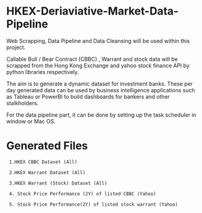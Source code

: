 # HKEX-Deriaviative-Market-Data-Pipeline

Web Scrapping, Data Pipeline and Data Cleansing will be used within this project. 

Callable Bull / Bear Contract (CBBC) , Warrant and stock data will be scrapped from the Hong Kong Exchange and yahoo stock finance API by python libraries respectively.

The aim is to generate a dynamic dataset for investment banks. These per day generated data can be used by business intelligence applications such as Tableau or PowerBI to build dashboards for bankers and other stalkholders.   

For the data pipeline part, it can be done by setting up the task scheduler in window or Mac OS. 

# Generated Files 

     1.HKEX CBBC Dataset (All)

     2.HKEX Warrant Dataset (All)

     3.HKEX Warrant (Stock) Dataset (All)

     4. Stock Price Performance (2Y) of listed CBBC (Yahoo)

     5. Stock Price Performance(2Y) of listed stock warrant (Yahoo)




